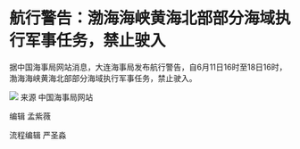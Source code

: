 

# 航行警告：渤海海峡黄海北部部分海域执行军事任务，禁止驶入

据中国海事局网站消息，大连海事局发布航行警告，自6月11日16时至18日16时，渤海海峡黄海北部部分海域执行军事任务，禁止驶入。

![](https://inews.gtimg.com/om_bt/OVjExAgtGcx3rzVBbB4PS7ojcbNCvouJmsHd4Xy_UObUYAA/1000)
来源 中国海事局网站

编辑 孟紫薇

流程编辑 严圣淼

